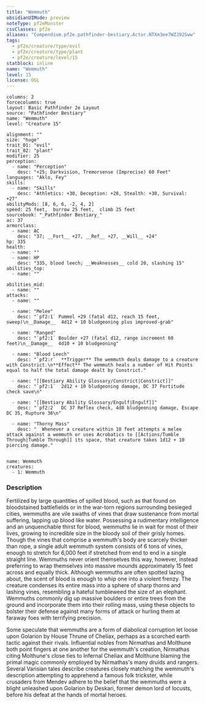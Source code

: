 ```yaml
---
title: "Wemmuth"
obsidianUIMode: preview
noteType: pf2eMonster
cssClasses: pf2e
aliases: "Compendium.pf2e.pathfinder-bestiary.Actor.NTXm3ee7WZJ92Sww" 
tags:
  - pf2e/creature/type/evil
  - pf2e/creature/type/plant
  - pf2e/creature/level/15
statblock: inline
name: "Wemmuth"
level: 15
license: OGL
---
```


```statblock
columns: 2
forcecolumns: true
layout: Basic Pathfinder 2e Layout
source: "Pathfinder Bestiary"
name: "Wemmuth"
level: "Creature 15"

alignment: ""
size: "huge"
trait_01: "evil"
trait_02: "plant"
modifier: 25
perception:
  - name: "Perception"
    desc: "+25; Darkvision, Tremorsense (Imprecise) 60 Feet"
languages: "Aklo, Fey"
skills:
  - name: "Skills"
    desc: "Athletics: +30, Deception: +28, Stealth: +30, Survival: +27"
abilityMods: [8, 6, 6, -2, 4, 2]
speed: 25 feet,  burrow 25 feet,  climb 25 feet
sourcebook: "_Pathfinder Bestiary_"
ac: 37
armorclass:
  - name: AC
    desc: "37; __Fort__ +27, __Ref__ +27, __Will__ +24"
hp: 335
health:
  - name: ""
  - name: HP
    desc: "335, blood leech; __Weaknesses__ cold 20, slashing 15"
abilities_top:
  - name: ""

abilities_mid:
  - name: ""
attacks:
  - name: ""

  - name: "Melee"
    desc: "`pf2:1` Pummel +29 (fatal d12, reach 15 feet, sweep)\n__Damage__  4d12 + 10 bludgeoning plus improved-grab"

  - name: "Ranged"
    desc: "`pf2:1` Boulder +27 (fatal d12, range increment 60 feet)\n__Damage__  4d10 + 10 bludgeoning"

  - name: "Blood Leech"
    desc: "`pf2:r`  **Trigger** The wemmuth deals damage to a creature with Constrict.\n**Effect** The wemmuth heals a number of Hit Points equal to half the total damage dealt by Constrict."

  - name: "[[Bestiary Ability Glossary/Constrict|Constrict]]"
    desc: "`pf2:1`  2d12 + 10 bludgeoning damage, DC 37 Fortitude check save\n"

  - name: "[[Bestiary Ability Glossary/Engulf|Engulf]]"
    desc: "`pf2:2`  DC 37 Reflex check, 4d8 bludgeoning damage, Escape DC 35, Rupture 36\n"

  - name: "Thorny Mass"
    desc: "  Whenever a creature within 10 feet attempts a melee attack against a wemmuth or uses Acrobatics to [[Actions/Tumble Through|Tumble Through]] its space, that creature takes 1d12 + 10 piercing damage."
 
```

```encounter-table
name: Wemmuth
creatures:
  - 1: Wemmuth
```


### Description
Fertilized by large quantities of spilled blood, such as that found on bloodstained battlefields or in the war-torn regions surrounding besieged cities, wemmuths are vile swaths of vines that draw sustenance from mortal suffering, lapping up blood like water. Possessing a rudimentary intelligence and an unquenchable thirst for blood, wemmuths lie in wait for most of their lives, growing to incredible size in the bloody soil of their grisly homes. Though the vines that comprise a wemmuth's body are scarcely thicker than rope, a single adult wemmuth system consists of 6 tons of vines, enough to stretch for 6,000 feet if stretched from end to end in a single straight line. Wemmuths never orient themselves this way, however, instead preferring to wrap themselves into massive mounds approximately 15 feet across and equally thick. Although wemmuths are often spotted lazing about, the scent of blood is enough to whip one into a violent frenzy. The creature condenses its entire mass into a sphere of sharp thorns and lashing vines, resembling a hateful tumbleweed the size of an elephant. Wemmuths commonly dig up massive boulders or entire trees from the ground and incorporate them into their rolling mass, using these objects to bolster their defense against many forms of attack or hurling them at faraway foes with terrifying precision.

Some speculate that wemmuths are a form of diabolical corruption let loose upon Golarion by House Thrune of Cheliax, perhaps as a scorched earth tactic against their rivals. Influential nobles from Nirmathas and Molthune both point fingers at one another for the wemmuth's creation, Nirmathas citing Molthune's close ties to Infernal Cheliax and Molthune blaming the primal magic commonly employed by Nirmathas's many druids and rangers. Several Varisian tales describe creatures closely matching the wemmuth's description attempting to apprehend a famous folk trickster, while crusaders from Mendev adhere to the belief that the wemmuths were a blight unleashed upon Golarion by Deskari, former demon lord of locusts, before his defeat at the hands of mortal heroes.
